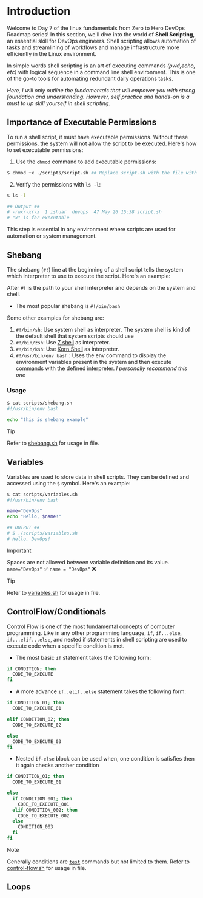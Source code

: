 # Introduction

Welcome to Day 7 of the linux fundamentals from Zero to Hero DevOps Roadmap series!
In this section, we'll dive into the world of **Shell Scripting**, an essential skill for DevOps engineers. Shell scripting allows automation of tasks and streamlining of workflows and manage infrastructure more efficiently in the Linux environment.

In simple words shell scripting is an art of executing commands _(pwd,echo, etc)_ with logical sequence in a command line shell environment. This is one of the go-to tools for automating redundant daily operations tasks.

_Here, I will only outline the fundamentals that will empower you with strong foundation and understanding. However, self practice and hands-on is a must to up skill yourself in shell scripting._

## Importance of Executable Permissions

To run a shell script, it must have executable permissions. Without these permissions, the system will not allow the script to be executed. Here's how to set executable permissions:

1. Use the `chmod` command to add executable permissions:

```bash
$ chmod +x ./scripts/script.sh ## Replace script.sh with the file with path you want to make executable.
```
2. Verify the permissions with `ls -l`:

```bash
$ ls -l

## Output ##
# -rwxr-xr-x  1 ishuar  devops  47 May 26 15:38 script.sh
# "x" is for executable
```

This step is essential in any environment where scripts are used for automation or system management.

## Shebang

The shebang (`#!`) line at the beginning of a shell script tells the system which interpreter to use to execute the script. Here's an example:

After `#!`  is the path to your shell interpreter and depends on the system and shell.

- The most popular shebang is `#!/bin/bash`

Some other examples for shebang are:

1. `#!/bin/sh`: Use system shell as interpreter. The system shell is kind of the default shell that system scripts should use
2. `#!/bin/zsh`: Use [Z shell](https://en.wikipedia.org/wiki/Z_shell) as interpreter.
3. `#!/bin/ksh`: Use [Korn Shell](https://en.wikipedia.org/wiki/KornShell) as interpreter.
4. `#!/usr/bin/env bash` : Uses the env command to display the environment variables present in the system and then execute commands with the defined interpreter. _I personally recommend this one_


### Usage

```bash
$ cat scripts/shebang.sh
#!/usr/bin/env bash

echo "this is shebang example"
```
> [!TIP]
> Refer to [shebang.sh](./scripts/shebang.sh) for usage in file.

## Variables

Variables are used to store data in shell scripts. They can be defined and accessed using the `$` symbol. Here's an example:

```bash
$ cat scripts/variables.sh
#!/usr/bin/env bash

name="DevOps"
echo "Hello, $name!"

## OUTPUT ##
# $ ./scripts/variables.sh
# Hello, DevOps!
```

> [!IMPORTANT]
> Spaces are not allowed between variable definition and its value.
> `name="DevOps"` :white_check_mark: `name = "DevOps"` :x:

> [!TIP]
> Refer to [variables.sh](./scripts/variables.sh) for usage in file.

## ControlFlow/Conditionals

Control Flow is one of the most fundamental concepts of computer programming. Like in any other programming language, `if`, `if...else`, `if...elif...else`, and nested if statements in shell scripting are used to execute code when a specific condition is met.

- The most basic `if` statement takes the following form:

```bash
if CONDITION; then
  CODE_TO_EXECUTE
fi
```


- A more advance `if..elif..else` statement takes the following form:

```bash
if CONDITION_01; then
  CODE_TO_EXECUTE_01

elif CONDITION_02; then
  CODE_TO_EXECUTE_02

else
  CODE_TO_EXECUTE_03
fi
```

- Nested `if-else` block can be used when, one condition is satisfies then it again checks another condition

```bash
if CONDITION_01; then
  CODE_TO_EXECUTE_01

else
  if CONDITION_001; then
    CODE_TO_EXECUTE_001
  elif CONDITION_002; then
    CODE_TO_EXECUTE_002
  else
    CONDITION_003
  fi
fi
```


> [!NOTE]
> Generally conditions are [`test`](https://www.gnu.org/software/coreutils/manual/html_node/test-invocation.html#test-invocation) commands but not limited to them.
>  Refer to [control-flow.sh](./scripts/control-flow.sh) for usage in file.

## Loops

